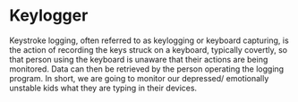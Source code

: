 # Keylogger
Keystroke logging, often referred to as keylogging or keyboard capturing, is the action of recording the keys struck on a keyboard, typically covertly, so that person using the keyboard is unaware that their actions are being monitored. Data can then be retrieved by the person operating the logging program. In short, we are going to monitor our depressed/ emotionally unstable kids what they are typing in their devices.
